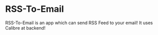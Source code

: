 # RSS-To-Email
RSS-To-Email is an app which can send RSS Feed to your email!
It uses Calibre at backend!
